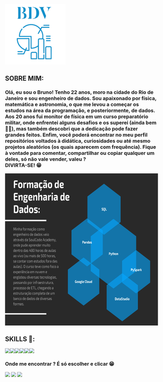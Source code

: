 <img src="LogoSample_ByTailorBrands-removebg-preview.png" alt="logo" style="height:200px;">

<h2>SOBRE MIM:</h2>
<h3>Olá, eu sou o Bruno! Tenho 22 anos, moro na cidade do Rio de Janeiro e sou engenheiro de dados. Sou apaixonado por física, matemática e astronomia, o que me levou a começar os estudos na área da programação, e posteriormente, de dados.
    Aos 20 anos fui monitor de física em um curso preparatório militar, onde enfrentei alguns desafios e os superei (ainda bem 🙌🏾), mas também descobri que a dedicação pode fazer grandes feitos.
    Enfim, você poderá encontrar no meu perfil repositórios voltados à didática, curiosidades ou até mesmo projetos aleatórios (os quais aparecem com frequência).
    Fique à vontade para comentar, compartilhar ou copiar qualquer um deles, só não vale vender, valeu ? <br>DIVIRTA-SE! 😁
</h3>
<img src="Minhas Habilidades_novo.png" alt="formação" style="height: 500px; width:1000px">
 <h2>SKILLS 🚀:</h2>
<a href="https://github.com/DrumondVilela/HTML-CSS"><img src="https://img.shields.io/badge/HTML5-E34F26?style=for-the-badge&logo=html5&logoColor=white" target="_blank"></a><a href="https://github.com/DrumondVilela/HTML-CSS"><img src="https://img.shields.io/badge/CSS3-1572B6?style=for-the-badge&logo=css3&logoColor=white" target="_blank"></a><a href="https://github.com/DrumondVilela/Python"><img src="https://img.shields.io/badge/Python-14354C?style=for-the-badge&logo=python&logoColor=white" target="_blank"></a><a href="https://github.com/DrumondVilela/JavaScript"><img src="https://img.shields.io/badge/JavaScript-F7DF1E?style=for-the-badge&logo=javascript&logoColor=black" target="_blank"></a><a href="https://github.com/DrumondVilela/MySQL"><img src="https://img.shields.io/badge/MySQL-00000F?style=for-the-badge&logo=mysql&logoColor=white" target="_blank"></a><img src="https://img.shields.io/badge/Google_Cloud-4285F4?style=for-the-badge&logo=google-cloud&logoColor=white" target="_blank">



### Onde me encontrar ? É só escolher e clicar 😁
<a href="https://www.instagram.com/_bruno.drumond_/" target="_blank" rel="external"><img src="https://img.shields.io/badge/Instagram-E4405F?style=for-the-badge&logo=instagram&logoColor=white" target="_blank"></a>
<a href="https://www.linkedin.com/in/bruno-drumond-vilela-166562216/" target="_blank" rel="external"><img src="https://img.shields.io/badge/LinkedIn-0077B5?style=for-the-badge&logo=linkedin&logoColor=white" target="_blank"></a>
<a href="https://www.facebook.com/bruno.drumond.750/" target="_blank" rel="external"><img src="https://img.shields.io/badge/Facebook-1877F2?style=for-the-badge&logo=facebook&logoColor=white" target="_blank"></a>

